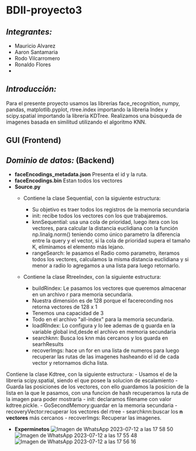 # BDII-proyecto3
## ***Integrantes:***
- Mauricio Alvarez
- Aaron Santamaria
- Rodo Vilcarromero
- Ronaldo Flores
- 
## ***Introducción:***
Para el presente proyecto usamos las librerías face_recognition, numpy, pandas, matplotlib.pyplot, rtree.index importando la libreria Index y scipy.spatial importando la libreria KDTree.
Realizamos  una búsqueda de imagenes basada en similitud utilizando el algoritmo KNN.


## **GUI** (Frontend)

## ***Dominio de datos:*** (Backend)
- **faceEncodings_metadata.json**
Presenta el id y la ruta.
- **faceEncodings.bin**
Estan todos los vectores
- **Source.py**
    - Contiene la clase Sequential, con la siguiente estructura:
        - Su objetivo es traer todos los registros de la memoria secundaria
        - init: recibe todos los vectores con los que trabajaremos.
        - knnSequential: usa una cola de prioridad, luego itera con los vectores, para calcular la distancia euclidiana con la función np.linalg.norm() teniendo como único parametro la diferencia entre la query y el vector, si la cola de prioridad supera el tamaño K, eliminamos el elemento más lejano.
        - rangeSearch: le pasamos el Radio como parametro, iteramos todos los vectores, calculamos la misma distancia euclidiana y si menor a radio lo agregamos a una lista para luego retornarlo.

    - Contiene la clase RtreeIndex, con la siguiente estructura: 
        - buildRindex: Le pasamos los vectores que queremos almacenar en un archivo r para memoria secundaria.
        - Nuestra dimensión es de 128 porque el facereconding nos retorna vectores de 128 x 1
        - Tenemos una capacidad de 3
        - Todo en el archivo "all-index" para la memoria secundaria.
        - loadRIndex: Lo configura y lo lee ademas de q guarda en la variable global ind,desde el archivo en memoria secundaria
        - searchknn: Busca los knn más cercanos y los guarda en searhResults
        - recoverImgs: hace un for en una lista de numeros para luego recuperar las rutas de las imagenes hasheando el id de cada vector y retornamos dicha lista.   

Contiene la clase Kdtree, con la siguiente estructura:
    - Usamos el de la libreria scipy.spatial, siendo el que posee la solucion de escalamiento
    - Guarda las posiciones de los vectores, con ello guardamos la posicion de la lista en la que le pasamos, con una funcion de hash recuperamos la ruta de la imagen para poder mostrarla
    - init: declaramos filename con valor kdtree.pickle.
    - GoSecondMemory:guardar en la memoria secundaria 
    - recoveryVector:recuperar los vectores del rtree
    - searchknn:buscar los **n vectores** más cercanos
    - recoverImgs: Recuperar las imagenes.

- **Experminetos**
![Imagen de WhatsApp 2023-07-12 a las 17 58 50](https://github.com/mauricio-alvarez/BDII-proyectoIII/assets/85258014/8b73d02a-d0de-4d59-8d05-677e182f4f3a)
![Imagen de WhatsApp 2023-07-12 a las 17 55 48](https://github.com/mauricio-alvarez/BDII-proyectoIII/assets/85258014/ff18de7f-5dc7-463f-904b-a4b26d2465ec)
![Imagen de WhatsApp 2023-07-12 a las 17 56 16](https://github.com/mauricio-alvarez/BDII-proyectoIII/assets/85258014/20a13657-4173-4471-bdb1-04f87fc294c2)


